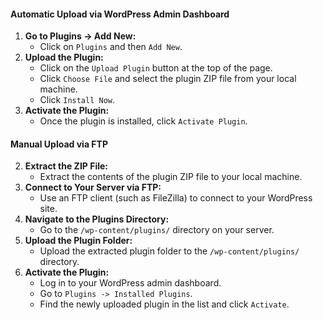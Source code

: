 
#### Automatic Upload via WordPress Admin Dashboard

1.  **Go to Plugins -> Add New:**
    -   Click on `Plugins` and then `Add New`.
2.  **Upload the Plugin:**
    -   Click on the `Upload Plugin` button at the top of the page.
    -   Click `Choose File` and select the plugin ZIP file from your local machine.
    -   Click `Install Now`.
3.  **Activate the Plugin:**
    -   Once the plugin is installed, click `Activate Plugin`.

#### Manual Upload via FTP

2.  **Extract the ZIP File:**
    -   Extract the contents of the plugin ZIP file to your local machine.
3.  **Connect to Your Server via FTP:**
    -   Use an FTP client (such as FileZilla) to connect to your WordPress site.
4.  **Navigate to the Plugins Directory:**
    -   Go to the `/wp-content/plugins/` directory on your server.
5.  **Upload the Plugin Folder:**
    -   Upload the extracted plugin folder to the `/wp-content/plugins/` directory.
6.  **Activate the Plugin:**
    -   Log in to your WordPress admin dashboard.
    -   Go to `Plugins -> Installed Plugins`.
    -   Find the newly uploaded plugin in the list and click `Activate`.


